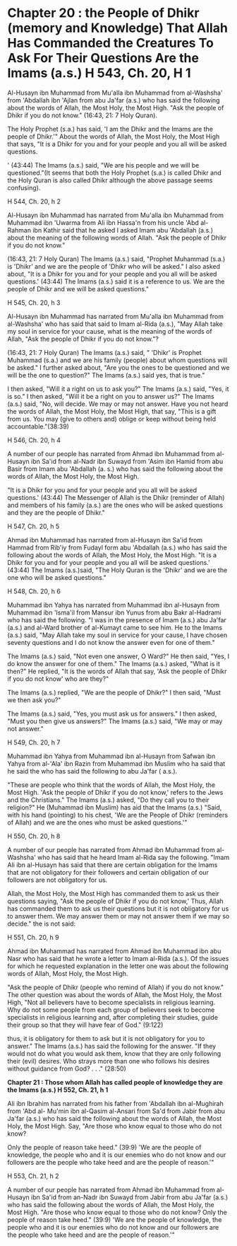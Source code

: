 Chapter 20 : the People of Dhikr (memory and Knowledge) That Allah Has Commanded the Creatures To Ask For Their Questions Are the Imams (a.s.) H 543, Ch. 20, H 1
=================================================================================================================================================================

Al-Husayn ibn Muhammad from Mu'alla ibn Muhammad from al-Washsha' from
'Abdallah ibn 'Ajlan from abu Ja'far (a.s.) who has said the following
about the words of Allah, the Most Holy, the Most High. "Ask the people
of Dhikr if you do not know." (16:43, 21: 7 Holy Quran).

The Holy Prophet (s.a.) has said, 'I am the Dhikr and the Imams are the
people of Dhikr.'" About the words of Allah, the Most Holy, the Most
High that says, "It is a Dhikr for you and for your people and you all
will be asked questions.

' (43:44) The Imams (a.s.) said, "We are his people and we will be
questioned."(It seems that both the Holy Prophet (s.a.) is called Dhikr
and the Holy Quran is also called Dhikr although the above passage seems
confusing).

H 544, Ch. 20, h 2

Al-Husayn ibn Muhammad has narrated from Mu'alla ibn Muhammad from
Muhammad ibn 'Uwarma from Ali ibn Hassa'n from his uncle 'Abd al-Rahman
ibn Kathir said that he asked I asked Imam abu 'Abdallah (a.s.) about
the meaning of the following words of Allah. "Ask the people of Dhikr if
you do not know."

(16:43, 21: 7 Holy Quran) The Imams (a.s.) said, "Prophet Muhammad
(s.a.) is 'Dhikr' and we are the people of 'Dhikr who will be asked." I
also asked about, "It is a Dhikr for you and for your people and you all
will be asked questions.' (43:44) The Imams (a.s.) said it is a
reference to us. We are the people of Dhikr and we will be asked
questions."

H 545, Ch. 20, h 3

Al-Husayn ibn Muhammad has narrated from Mu'alla ibn Muhammad from
al-Washsha' who has said that said to Imam al-Rida (a.s.), "May Allah
take my soul in service for your cause, what is the meaning of the words
of Allah, "Ask the people of Dhikr if you do not know."?

(16:43, 21: 7 Holy Quran) The Imams (a.s.) said, " 'Dhikr' is Prophet
Muhammad (s.a.) and we are his family (people) about whom questions will
be asked." I further asked about, "Are you the ones to be questioned and
we will be the one to question?" The Imams (a.s.) said yes, that is
true."

I then asked, "Will it a right on us to ask you?" The Imams (a.s.)
said, "Yes, it is so." I then asked, "Will it be a right on you to
answer us?" The Imams (a.s.) said, "No, will decide. We may or may not
answer. Have you not heard the words of Allah, the Most Holy, the Most
High, that say, "This is a gift from us. You may (give to others and)
oblige or keep without being held accountable."(38:39)

H 546, Ch. 20, h 4

A number of our people has narrated from Ahmad ibn Muhammad from
al-Husayn ibn Sa'id from al-Nadr ibn Suwayd from 'Asim ibn Hamid from
abu Basir from Imam abu 'Abdallah (a. s.) who has said the following
about the words of Allah, the Most Holy, the Most High.

"It is a Dhikr for you and for your people and you all will be asked
questions.' (43:44) The Messenger of Allah is the Dhikr (reminder of
Allah) and members of his family (a.s.) are the ones who will be asked
questions and they are the people of Dhikr."

H 547, Ch. 20, h 5

Ahmad ibn Muhammad has narrated from al-Husayn ibn Sa'id from Hammad
from Rib'iy from Fudayl form abu 'Abdallah (a.s.) who has said the
following about the words of Allah, the Most Holy, the Most High. "It is
a Dhikr for you and for your people and you all will be asked
questions.' (43:44) The Imams (a.s.)said, "The Holy Quran is the 'Dhikr'
and we are the one who will be asked questions."

H 548, Ch. 20, h 6

Muhammad ibn Yahya has narrated from Muhammad ibn al-Husayn from
Muhammad ibn 'Isma'il from Mansur ibn Yunus from abu Bakr al-Hadrami who
has said the following. "I was in the presence of Imam (a.s.) abu Ja'far
(a.s.) and al-Ward brother of al-Kumayt came to see him. He to the Imams
(a.s.) said, "May Allah take my soul in service for your cause, I have
chosen seventy questions and I do not know the answer even for one of
them."

The Imams (a.s.) said, "Not even one answer, O Ward?" He then said,
"Yes, I do know the answer for one of them." The Imams (a.s.) asked,
"What is it then?" He replied, "It is the words of Allah that say, 'Ask
the people of Dhikr if you do not know' who are they?"

The Imams (a.s.) replied, "We are the people of Dhikr?" I then said,
"Must we then ask you?"

The Imams (a.s.) said, "Yes, you must ask us for answers." I then
asked, "Must you then give us answers?" The Imams (a.s.) said, "We may
or may not answer."

H 549, Ch. 20, h 7

Muhammad ibn Yahya from Muhammad ibn al-Husayn from Safwan ibn Yahya
from al-'Ala' ibn Razin from Muhammad ibn Muslim who ha said that he
said the who has said the following to abu Ja'far ( a.s.).

"These are people who think that the words of Allah, the Most Holy, the
Most High. 'Ask the people of Dhikr if you do not know,' refers to the
Jews and the Christians." The Imams (a.s.) asked, "Do they call you to
their religion?" He (Muhammad ibn Muslim) has aid that the Imams (a.s.)
"Said, with his hand (pointing) to his chest, 'We are the People of
Dhikr (reminders of Allah) and we are the ones who must be asked
questions.'"

H 550, Ch. 20, h 8

A number of our people has narrated from Ahmad ibn Muhammad from
al-Washsha' who has said that he heard Imam al-Rida say the following.
"Imam Ali ibn al-Husayn has said that there are certain obligation for
the Imams that are not obligatory for their followers and certain
obligation of our followers are not obligatory for us.

Allah, the Most Holy, the Most High has commanded them to ask us their
questions saying, "Ask the people of Dhikr if you do not know,' Thus,
Allah has commanded them to ask us their questions but it is not
obligatory for us to answer them. We may answer them or may not answer
them if we may so decide." the is not said:

H 551, Ch. 20, h 9

Ahmad ibn Muhammad has narrated from Ahmad ibn Muhammad ibn abu Nasr
who has said that he wrote a letter to Imam al-Rida (a.s.). Of the
issues for which he requested explanation in the letter one was about
the following words of Allah, Most Holy, the Most High.

"Ask the people of Dhikr (people who remind of Allah) if you do not
know." The other question was about the words of Allah, the Most Holy,
the Most High, "Not all believers have to become specialists in
religious learning. Why do not some people from each group of believers
seek to become specialists in religious learning and, after completing
their studies, guide their group so that they will have fear of God."
(9:122)

thus, it is obligatory for them to ask but it is not obligatory for you
to answer." The Imams (a.s.) has said the following for the answer. "If
they would not do what you would ask them, know that they are only
following their (evil) desires. Who strays more than one who follows his
desires without guidance from God? . . ." (28:50)


**Chapter 21 : Those whom Allah has called people of knowledge they are
the Imams (a.s.) H 552, Ch. 21, h 1**

Ali ibn Ibrahim has narrated from his father from 'Abdallah ibn
al-Mughirah from 'Abd al- Mu'min ibn al-Qasim al-Ansari from Sa'd from
Jabir from abu Ja'far (a.s.) who has said the following about the words
of Allah, the Most Holy, the Most High. Say, "Are those who know equal
to those who do not know?

Only the people of reason take heed." (39:9) 'We are the people of
knowledge, the people who and it is our enemies who do not know and our
followers are the people who take heed and are the people of reason.'"

H 553, Ch. 21, h 2

A number of our people has narrated from Ahmad ibn Muhammad from
al-Husayn ibn Sa'id from an-Nadr ibn Suwayd from Jabir from abu Ja'far
(a.s.) who has said the following about the words of Allah, the Most
Holy, the Most High. "Are those who know equal to those who do not know?
Only the people of reason take heed."
(39:9) 'We are the people of knowledge, the people who and it is our
enemies who do not know and our followers are the people who take heed
and are the people of reason.'"


